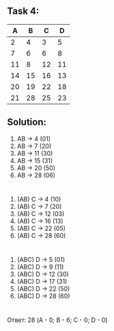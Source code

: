 ## Task 4:

<table>
<thead>
<tr>
<th>A</th>
<th>B</th>
<th>C</th>
<th>D</th>
</tr>
</thead>
<tbody>
<tr>
<td>2</td>
<td>4</td>
<td>3</td>
<td>5</td>
</tr>
<tr>
<td>7</td>
<td>6</td>
<td>6</td>
<td>8</td>
</tr>
<tr>
<td>11</td>
<td>8</td>
<td>12</td>
<td>11</td>
</tr>
<tr>
<td>14</td>
<td>15</td>
<td>16</td>
<td>13</td>
</tr>
<tr>
<td>20</td>
<td>19</td>
<td>22</td>
<td>18</td>
</tr>
<tr>
<td>21</td>
<td>28</td>
<td>25</td>
<td>23</td>
</tbody>
</table>

## Solution:
1. AB -> 4 (01)
2. AB -> 7 (20)
3. AB -> 11 (30)
4. AB -> 15 (31)
5. AB -> 20 (50)
6. AB -> 28 (06)
#
1. (AB) C -> 4 (10)
2. (AB) C -> 7 (20)
3. (AB) C -> 12 (03)
4. (AB) C -> 16 (13)
5. (AB) C -> 22 (05)
6. (AB) C -> 28 (60)
#
1. (ABC) D -> 5 (01)
2. (ABC) D -> 9 (11)
3. (ABC) D -> 12 (30)
4. (ABC) D -> 17 (31)
5. (ABC) D -> 22 (50)
6. (ABC) D -> 28 (60)
#
Ответ: 28 (A - 0; B - 6; C - 0; D - 0)
